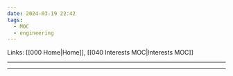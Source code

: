 ```yaml
---
date: 2024-03-19 22:42
tags:
  - MOC
  - engineering
---
```

Links: [[000 Home|Home]], [[040 Interests MOC|Interests MOC]]

---


---
